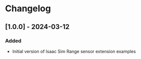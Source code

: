 # Changelog

## [1.0.0] - 2024-03-12

### Added
- Initial version of Isaac Sim Range sensor extension examples
